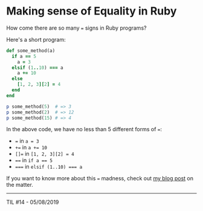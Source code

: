 # Making sense of Equality in Ruby

How come there are so many `=` signs in Ruby programs?

Here's a short program:

```ruby
def some_method(a)
  if a == 5
    a = 3
  elsif (1..10) === a
    a += 10
  else
    [1, 2, 3][2] = 4
  end
end

p some_method(5)  # => 3
p some_method(2)  # => 12
p some_method(15) # => 4
```

In the above code, we have no less than 5 different forms of `=`:
* `=` in `a = 3`
* `+=` in `a += 10`
* `[]=` in `[1, 2, 3][2] = 4`
* `==` in `if a == 5`
* `===` in `elsif (1..10) === a`

If you want to know more about this `=` madness, check out 
[my blog post](https://jsinibardy.com/ruby-equality)
on the matter.

---
TIL #14 - 05/08/2019
